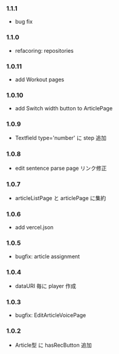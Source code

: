 ### 1.1.1
- bug fix

### 1.1.0
- refacoring: repositories
### 1.0.11
- add Workout pages
### 1.0.10
- add Switch width button to ArticlePage
### 1.0.9
- Textfield type='number' に step 追加
### 1.0.8
- edit sentence parse page リンク修正
### 1.0.7
- articleListPage と articlePage に集約
### 1.0.6
- add vercel.json
### 1.0.5
- bugfix: article assignment
### 1.0.4
- dataURI 毎に player 作成
### 1.0.3
- bugfix: EditArticleVoicePage
### 1.0.2
- Article型 に hasRecButton 追加